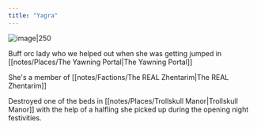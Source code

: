 ```yaml
---
title: "Yagra"
---
```

![image|250](notes/images/f3c57fe98109750afb7b7e1ef11d7fb1.webp|250)

Buff orc lady who we helped out when she was getting jumped in [[notes/Places/The Yawning Portal|The Yawning Portal]]

She's a member of [[notes/Factions/The REAL Zhentarim|The REAL Zhentarim]]

Destroyed one of the beds in [[notes/Places/Trollskull Manor|Trollskull Manor]] with the help of a halfling she picked up during the opening night festivities.